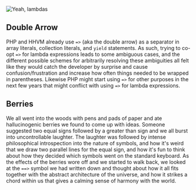 ![Yeah, lambdas](/images/lambdaop.png)

## Double Arrow

PHP and HHVM already use `=>` (aka the double arrow) as a separator in array literals, collection literals, and `yield` statements. As such, trying to co-opt `=>` for lambda expressions leads to some ambiguous cases, and the different possible schemes for arbitrarily resolving these ambiguities all felt like they would catch the developer by surprise and cause confusion/frustration and increase how often things needed to be wrapped in parentheses. Likewise PHP might start using `=>` for other purposes in the next few years that might conflict with using `=>` for lambda expressions.

## Berries

We all went into the woods with pens and pads of paper and ate hallucinogenic berries we found to come up with ideas. Someone suggested two equal signs followed by a greater than sign and we all burst into uncontrollable laughter. The laughter was followed by intense philosophical introspection into the nature of symbols, and how it's weird that we draw two parallel lines for the equal sign, and how it's fun to think about how they decided which symbols went on the standard keyboard. As the effects of the berries wore off and we started to walk back, we looked at the `==>` symbol we had written down and thought about how it all fits together with the abstract architecture of the universe, and how it strikes a chord within us that gives a calming sense of harmony with the world.
